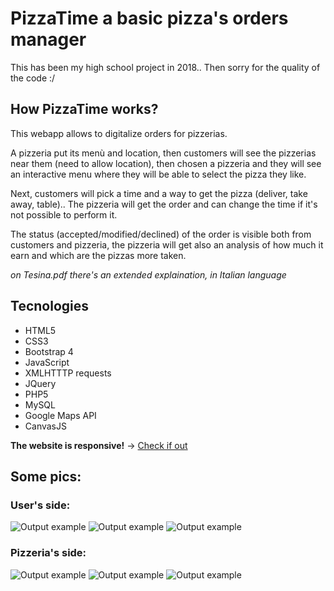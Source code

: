 # PizzaTime a basic pizza's orders manager

This has been my high school project in 2018.. Then sorry for the quality of the code :/

## How PizzaTime works?
This webapp allows to digitalize orders for pizzerias.

A pizzeria put its menù and location, then customers will see the pizzerias near them (need to allow location), then chosen a pizzeria and they will see an interactive menu where they will be able to select the pizza they like.

Next, customers will pick a time and a way to get the pizza (deliver, take away, table).. The pizzeria will get the order and can change the time if it's not possible to perform it.

The status (accepted/modified/declined) of the order is visible both from customers and pizzeria, the pizzeria will get also an analysis of how much it earn and which are the pizzas more taken.

*on Tesina.pdf there's an extended explaination, in Italian language*

## Tecnologies

* HTML5
* CSS3
* Bootstrap 4
* JavaScript
* XMLHTTTP requests
* JQuery
* PHP5
* MySQL
* Google Maps API
* CanvasJS


**The website is responsive!** -> <a href="https://www.buffersito.altervista.org">Check if out</a> 


## Some pics:

### User's side:
![Output example](https://github.com/albertomorini/albertomorini/blob/main/PizzaTime/img/github-user1.png)
![Output example](https://github.com/albertomorini/albertomorini/blob/main/PizzaTime/img/github-user2.png)
![Output example](https://github.com/albertomorini/albertomorini/blob/main/PizzaTime/img/github-user3.png)


### Pizzeria's side:
![Output example](https://github.com/albertomorini/albertomorini/blob/main/PizzaTime/img/github-pizz1.png)
![Output example](https://github.com/albertomorini/albertomorini/blob/main/PizzaTime/img/github-pizz2.png)
![Output example](https://github.com/albertomorini/albertomorini/blob/main/PizzaTime/img/github-pizz3.png)
